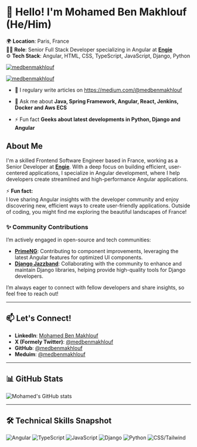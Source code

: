 # 👋 Hello! I'm Mohamed Ben Makhlouf (He/Him)

🌍 **Location**: Paris, France  
👨‍💻 **Role**: Senior Full Stack Developer specializing in Angular at **[Engie](https://www.engie.com/)**  
⚙️ **Tech Stack**: Angular, HTML, CSS, TypeScript, JavaScript, Django, Python  

<p align="left">
  <a href="https://github.com/ryo-ma/github-profile-trophy">
    <img alt="medbenmakhlouf" src="https://github-profile-trophy.vercel.app/?username=medbenmakhlouf"/>
  </a>
</p>

<p align="left">
  <a href="https://x.com/medbenmakhlouf" target="blank">
    <img alt="medbenmakhlouf" src="https://img.shields.io/twitter/follow/medbenmakhlouf?logo=x&style=for-the-badge"/>
  </a>
</p>

- 📝 I regulary write articles on https://medium.com/@medbenmakhlouf

- 💬 Ask me about **Java, Spring Framework, Angular, React, Jenkins, Docker and Aws ECS**

- ⚡ Fun fact **Geeks about latest developments in Python, Django and Angular**

## About Me

I'm a skilled Frontend Software Engineer based in France, working as a Senior Developer at **[Engie](https://www.engie.com/)**. With a deep focus on building efficient, user-centered applications, I specialize in Angular development, where I help developers create streamlined and high-performance Angular applications. 

⚡ **Fun fact:**  
I love sharing Angular insights with the developer community and enjoy discovering new, efficient ways to create user-friendly applications. Outside of coding, you might find me exploring the beautiful landscapes of France!


### ✨ Community Contributions
I’m actively engaged in open-source and tech communities:

- **[PrimeNG](https://primeng.org/)**: Contributing to component improvements, leveraging the latest Angular features for optimized UI components.
- **[Django Jazzband](https://github.com/jazzband)**: Collaborating with the community to enhance and maintain Django libraries, helping provide high-quality tools for Django developers.

I’m always eager to connect with fellow developers and share insights, so feel free to reach out!

---

## 📫 Let's Connect!

- **LinkedIn**: [Mohamed Ben Makhlouf](https://www.linkedin.com/in/medbenmakhlouf)
- **X (Formely Twitter)**: [@medbenmakhlouf](https://twitter.com/medbenmakhlouf)
- **GitHub**: [@medbenmakhlouf](https://github.com/medbenmakhlouf)
- **Meduim**: [@medbenmakhlouf](https://medium.com/@medbenmakhlouf)

---

## 📊 GitHub Stats

![Mohamed's GitHub stats](https://github-readme-stats.vercel.app/api?username=medbenmakhlouf&show_icons=true&theme=default&count_private=true)

---

## 🛠 Technical Skills Snapshot

![Angular](https://img.shields.io/badge/Angular-90%25-blue)
![TypeScript](https://img.shields.io/badge/TypeScript-85%25-brightgreen)
![JavaScript](https://img.shields.io/badge/JavaScript-80%25-yellow)
![Django](https://img.shields.io/badge/Django-90%25-green)
![Python](https://img.shields.io/badge/Python-90%25-lightgrey)
![CSS/Tailwind](https://img.shields.io/badge/CSS/Tailwind-75%25-blue)

